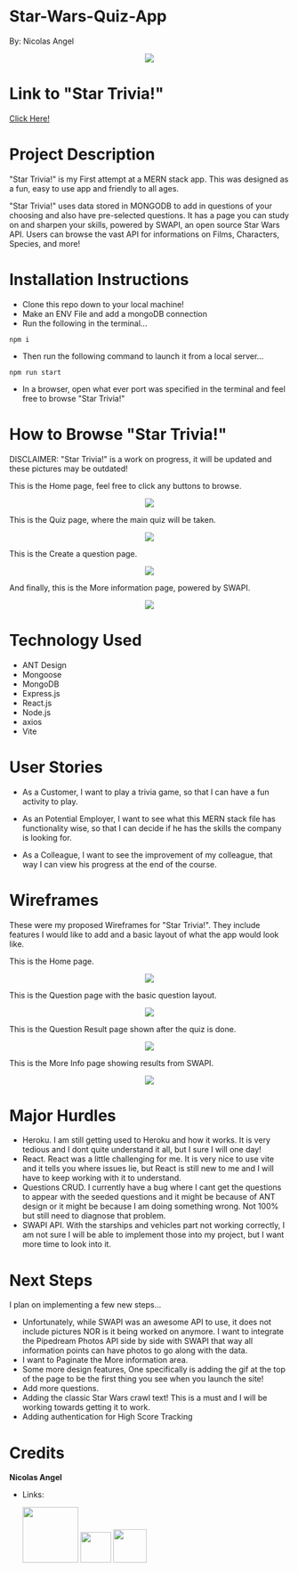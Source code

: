 # Star-Wars-Quiz-App
By: Nicolas Angel
<p align="center"><img src="frontend/src/assets/DarthVader.gif" /></p>


# Link to "Star Trivia!"
<a href="https://star-wars-trivia-game.herokuapp.com/">Click Here!</a>


# Project Description

"Star Trivia!" is my First attempt at a MERN stack app. This was designed as a fun, easy to use app and friendly to all ages.

"Star Trivia!" uses data stored in MONGODB to add in questions of your choosing and also have pre-selected questions. It has a page you can study on and sharpen your skills, powered by SWAPI, an open source Star Wars API. Users can browse the vast API for informations on Films, Characters, Species, and more! 


# Installation Instructions

* Clone this repo down to your local machine!
* Make an ENV File and add a mongoDB connection
* Run the following in the terminal...
```
npm i
```
* Then run the following command to launch it from a local server... 
```
npm run start
```
* In a browser, open what ever port was specified in the terminal and feel free to browse "Star Trivia!"


# How to Browse "Star Trivia!"

DISCLAIMER: "Star Trivia!" is a work on progress, it will be updated and these pictures may be outdated!

This is the Home page, feel free to click any buttons to browse.
<p align="center"><img src="frontend/src/assets/Star-Trivia-Homepage.png" /></p>

This is the Quiz page, where the main quiz will be taken.
<p align="center"><img src="frontend/src/assets/Star-Trivia-Quizpage.png" /></p>

This is the Create a question page.
<p align="center"><img src="frontend/src/assets/Star-Trivia-Createpage.png" /></p>

And finally, this is the More information page, powered by SWAPI.
<p align="center"><img src="frontend/src/assets/Star-Trivia-Moreinfopage.png" /></p>


# Technology Used

* ANT Design
* Mongoose
* MongoDB
* Express.js
* React.js
* Node.js
* axios
* Vite


# User Stories

* As a Customer, I want to play a trivia game, so that I can have a fun activity to play.

* As an Potential Employer, I want to see what this MERN stack file has functionality wise, so that I can decide if he has the skills the company is looking for.

* As a Colleague, I want to see the improvement of my colleague, that way I can view his progress at the end of the course.


# Wireframes

These were my proposed Wireframes for "Star Trivia!". They include features I would like to add and a basic layout of what the app would look like.

This is the Home page.
<p align="center"><img src="frontend/src/assets/Star-Trivia-WF1.png" /></p>

This is the Question page with the basic question layout.
<p align="center"><img src="frontend/src/assets/Star-Trivia-WF2.png" /></p>

This is the Question Result page shown after the quiz is done.
<p align="center"><img src="frontend/src/assets/Star-Trivia-WF3.png" /></p>

This is the More Info page showing results from SWAPI.
<p align="center"><img src="frontend/src/assets/Star-Trivia-WF4.png" /></p>


# Major Hurdles

* Heroku. I am still getting used to Heroku and how it works. It is very tedious and I dont quite understand it all, but I sure I will one day!
* React. React was a little challenging for me. It is very nice to use vite and it tells you where issues lie, but React is still new to me and I will have to keep working with it to understand.
* Questions CRUD. I currently have a bug where I cant get the questions to appear with the seeded questions and it might be because of ANT design or it might be because I am doing something wrong. Not 100% but still need to diagnose that problem.
* SWAPI API. With the starships and vehicles part not working correctly, I am not sure I will be able to implement those into my project, but I want more time to look into it.


# Next Steps

I plan on implementing a few new steps...
* Unfortunately, while SWAPI was an awesome API to use, it does not include pictures NOR is it being worked on anymore. I want to integrate the Pipedream Photos API side by side with SWAPI that way all information points can have photos to go along with the data.
* I want to Paginate the More information area.
* Some more design features, One specifically is adding the gif at the top of the page to be the first thing you see when you launch the site!
* Add more questions.
* Adding the classic Star Wars crawl text! This is a must and I will be working towards getting it to work.
* Adding authentication for High Score Tracking


# Credits

**Nicolas Angel**

* Links:

  <p align="left">
  	<a target="_blank" rel="noopener noreferrer" href="https://github.com/nangel42"><img src= "frontend/src/assets/GitHub-logo-white.png" width="100" height="auto"/></a> 
  	<a target="_blank" rel="noopener noreferrer" href="https://www.linkedin.com/in/nicolasangel/"><img src="frontend/src/assets/linkedin.png" width="55" height="auto"/></a> 
  	<a target="_blank" rel="noopener noreferrer" href="https://nangel42.github.io/Nicolas-Angel-Portfolio/"><img src="frontend/src/assets/website-white.png" width="60" height="auto"/></a> 
  </p>
